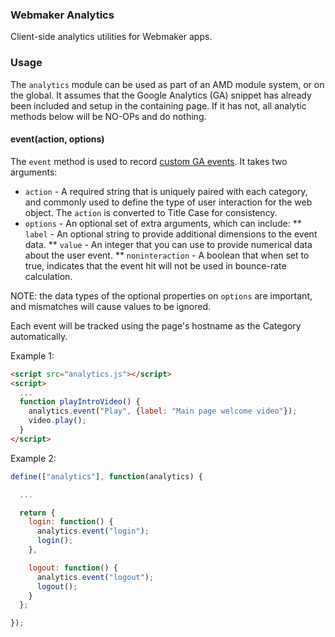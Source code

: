 ### Webmaker Analytics

Client-side analytics utilities for Webmaker apps.

### Usage

The `analytics` module can be used as part of an AMD module system, or on the global.
It assumes that the Google Analytics (GA) snippet has already been included and setup
in the containing page. If it has not, all analytic methods below will be NO-OPs and
do nothing.

#### event(action, options)

The `event` method is used to record
[custom GA events](https://developers.google.com/analytics/devguides/collection/gajs/eventTrackerGuide).
It takes two arguments:
* `action` - A required string that is uniquely paired with each category, and commonly used
to define the type of user interaction for the web object. The `action` is converted
to Title Case for consistency.
* `options` - An optional set of extra arguments, which can include:
** `label` - An optional string to provide additional dimensions to the event data.
** `value` - An integer that you can use to provide numerical data about the user event.
** `noninteraction` - A boolean that when set to true, indicates that the event hit will
not be used in bounce-rate calculation.

NOTE: the data types of the optional properties on `options` are important, and mismatches
will cause values to be ignored.

Each event will be tracked using the page's hostname as the Category automatically.

Example 1:

```html
<script src="analytics.js"></script>
<script>
  ...
  function playIntroVideo() {
    analytics.event("Play", {label: "Main page welcome video"});
    video.play();
  }
</script>
```

Example 2:

```javascript
define(["analytics"], function(analytics) {

  ...

  return {
    login: function() {
      analytics.event("login");
      login();
    },

    logout: function() {
      analytics.event("logout");
      logout();
    }
  };

});
```
